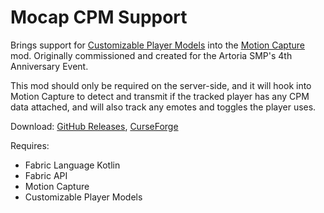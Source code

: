 # Mocap CPM Support
Brings support for [Customizable Player Models](https://modrinth.com/plugin/custom-player-models) into the [Motion Capture](https://modrinth.com/mod/motion-capture) mod.
Originally commissioned and created for the Artoria SMP's 4th Anniversary Event.

This mod should only be required on the server-side, and it will hook into Motion Capture to detect and transmit if the tracked
player has any CPM data attached, and will also track any emotes and toggles the player uses.

Download: [GitHub Releases](https://github.com/BluSpring/MocapCPMSupport/releases/latest), [CurseForge](https://www.curseforge.com/minecraft/mc-mods/mocapcpmsupport)

Requires:
- Fabric Language Kotlin
- Fabric API
- Motion Capture
- Customizable Player Models